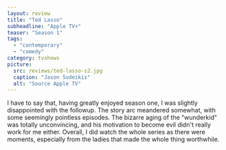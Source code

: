 ```yaml
---
layout: review
title: "Ted Lasso"
subheadline: "Apple TV+"
teaser: "Season 1"
tags:
  - "contemporary"
  - "comedy"
category: tvshows
picture:
  src: reviews/ted-lasso-s2.jpg
  caption: "Jason Sudeikis"
  alt: "Source Apple TV"
---
```


I have to say that, having greatly enjoyed season one, I was slightly disappointed with the followup. The story arc meandered somewhat,
with some seemingly pointless episodes. The bizarre aging of the "wunderkid" was totally unconvincing, and his motivation to become
evil didn't really work for me either. Overall, I did watch the whole series as there were moments, especially from the ladies
that made the whole thing worthwhile.